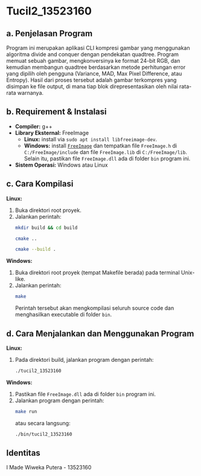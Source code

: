 # Tucil2_13523160

## a. Penjelasan Program

Program ini merupakan aplikasi CLI kompresi gambar yang menggunakan algoritma divide and conquer dengan pendekatan quadtree. Program memuat sebuah gambar, mengkonversinya ke format 24-bit RGB, dan kemudian membangun quadtree berdasarkan metode perhitungan error yang dipilih oleh pengguna (Variance, MAD, Max Pixel Difference, atau Entropy). Hasil dari proses tersebut adalah gambar terkompres yang disimpan ke file output, di mana tiap blok direpresentasikan oleh nilai rata-rata warnanya.

## b. Requirement & Instalasi

- **Compiler:** g++
- **Library Eksternal:** FreeImage
  - **Linux:** install via `sudo apt install libfreeimage-dev`.
  - **Windows:** install [`FreeImage`](https://sourceforge.net/projects/freeimage/files/Binary%20Distribution/3.18.0/FreeImage3180Win32Win64.zip/download?use_mirror=onboardcloud) dan tempatkan file `FreeImage.h` di `C:/FreeImage/include` dan file `FreeImage.lib` di `C:/FreeImage/lib`. Selain itu, pastikan file `FreeImage.dll` ada di folder `bin` program ini.
- **Sistem Operasi:** Windows atau Linux

## c. Cara Kompilasi
**Linux:**
1. Buka direktori root proyek.
2. Jalankan perintah:
    ```bash
    mkdir build && cd build
    ```
    ```bash
    cmake ..
    ```
    ```bash
    cmake --build .
    ```
**Windows:**
1. Buka direktori root proyek (tempat Makefile berada) pada terminal Unix-like.
2. Jalankan perintah:
   ```bash
   make
   ```
   Perintah tersebut akan mengkompilasi seluruh source code dan menghasilkan executable di folder `bin`.

## d. Cara Menjalankan dan Menggunakan Program
**Linux:**
1. Pada direktori build, jalankan program dengan perintah:
    ```bash
   ./tucil2_13523160
   ```
**Windows:**
1. Pastikan file `FreeImage.dll` ada di folder `bin` program ini.
2. Jalankan program dengan perintah:
   ```bash
   make run
   ```
   atau secara langsung:
   ```bash
   ./bin/tucil2_13523160
   ```

## Identitas

I Made Wiweka Putera - 13523160
